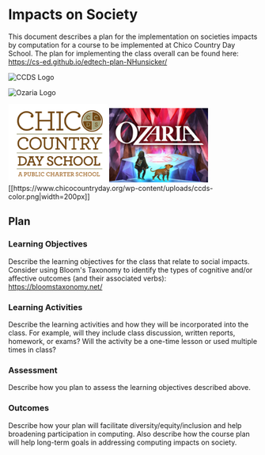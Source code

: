 # Impacts on Society

This document describes a plan for the implementation on societies impacts by computation for a course to be implemented at Chico Country Day School. The plan for implementing the class overall can be found here: https://cs-ed.github.io/edtech-plan-NHunsicker/

![CCDS Logo](https://www.chicocountryday.org/wp-content/uploads/ccds-color.png) 

![Ozaria Logo](https://code.org/images/fill-480x360/tutorials/hoc2021/codecombat_ozaria.jpg)
<p>
  <img src="./images/ccds-color.png" width="200" title="CCDS Logo">
  <img src="./images/codecombat_ozaria.jpg" width="200" title="Ozaria Logo">
[[https://www.chicocountryday.org/wp-content/uploads/ccds-color.png|width=200px]]


## Plan

### Learning Objectives

Describe the learning objectives for the class that relate to social impacts. Consider using Bloom's Taxonomy to identify the types of cognitive and/or affective outcomes (and their associated verbs): https://bloomstaxonomy.net/

### Learning Activities

Describe the learning activities and how they will be incorporated into the class. For example, will they include class discussion, written reports, homework, or exams? Will the activity be a one-time lesson or used multiple times in class?

### Assessment

Describe how you plan to assess the learning objectives described above.

### Outcomes

Describe how your plan will facilitate diversity/equity/inclusion and help broadening participation in computing. Also describe how the course plan will help long-term goals in addressing computing impacts on society.
